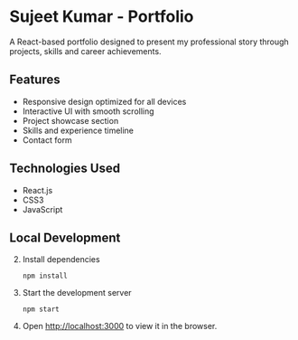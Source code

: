 # Sujeet Kumar - Portfolio 

A React-based portfolio designed to present my professional story through projects, skills and career achievements.

## Features

- Responsive design optimized for all devices
- Interactive UI with smooth scrolling
- Project showcase section
- Skills and experience timeline
- Contact form


## Technologies Used

- React.js
- CSS3
- JavaScript


## Local Development


2. Install dependencies
   ```
   npm install
   ```

3. Start the development server
   ```
   npm start
   ```

4. Open [http://localhost:3000](http://localhost:3000) to view it in the browser.

